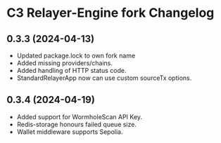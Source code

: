 # C3 Relayer-Engine fork Changelog

## 0.3.3 (2024-04-13)

* Updated package.lock to own fork name
* Added missing providers/chains.
* Added handling of HTTP status code.
* StandardRelayerApp now can use custom sourceTx options.

## 0.3.4 (2024-04-19)

* Added support for WormholeScan API Key.
* Redis-storage honours failed queue size.
* Wallet middleware supports Sepolia.

